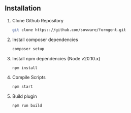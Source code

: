 ## Installation

1. Clone Github Repository

   ```sh
   git clone https:://github.com/sovware/formgent.git
   ```

2. Install composer dependencies
   ```sh
   composer setup
   ```

3. Install npm dependencies (Node v20.10.x)
   ```sh
   npm install
   ```

4. Compile Scripts
   ```sh
   npm start
   ```

4. Build plugin
   ```sh
   npm run build
   ```
